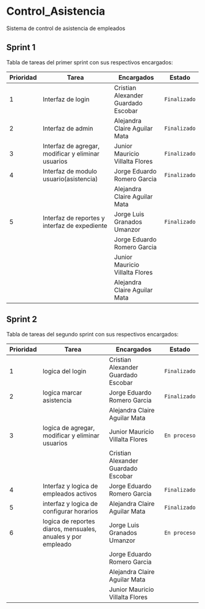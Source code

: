# Control_Asistencia
Sistema de control de asistencia de empleados

## Sprint 1

Tabla de tareas del primer sprint con sus respectivos encargados:

|Prioridad|              Tarea  | Encargados                       |Estado                       |
|----------------|----------------|-------------------------------|-----------------------------|
|1   |Interfaz de login|Cristian Alexander Guardado Escobar     |`Finalizado`|
|2|Interfaz de admin|Alejandra Claire Aguilar Mata|`Finalizado`
|3|Interfaz de agregar, modificar y eliminar usuarios|Junior Mauricio Villalta Flores| `Finalizado`
|4|Interfaz de modulo usuario(asistencia)|Jorge Eduardo Romero Garcia | `Finalizado`|
|||Alejandra Claire Aguilar Mata||
|5   |Interfaz de reportes y interfaz de expediente|Jorge Luis Granados Umanzor      |`Finalizado`|
|||Jorge Eduardo Romero Garcia||
|||Junior Mauricio Villalta Flores||
|||Alejandra Claire Aguilar Mata||

## Sprint 2

Tabla de tareas del segundo sprint con sus respectivos encargados:

|Prioridad|              Tarea  | Encargados                       |Estado                       |
|----------------|----------------|-------------------------------|-----------------------------|
|1   |logica del login|Cristian Alexander Guardado Escobar     |`Finalizado`|
|2|logica marcar asistencia|Jorge Eduardo Romero Garcia|`Finalizado`
|||Alejandra Claire Aguilar Mata||
|3|logica de agregar, modificar y eliminar usuarios|Junior Mauricio Villalta Flores| `En proceso`
|||Cristian Alexander Guardado Escobar||
|4|Interfaz y logica de empleados activos|Jorge Eduardo Romero Garcia | `Finalizado`|
|5   |interfaz y logica de configurar horarios|Alejandra Claire Aguilar Mata     |`Finalizado`|
|6|logica de reportes diaros, mensuales, anuales y por  empleado|Jorge Luis Granados Umanzor  |`En proceso`|
|||Jorge Eduardo Romero Garcia||
|||Alejandra Claire Aguilar Mata||
|||Junior Mauricio Villalta Flores||




